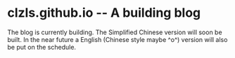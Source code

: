 # clzls.github.io -- A building blog
The blog is currently building. The Simplified Chinese version will soon be built.
In the near future a English (Chinese style maybe ^o^) version will also be put on the schedule.